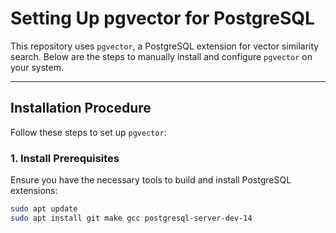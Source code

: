 # Setting Up pgvector for PostgreSQL

This repository uses `pgvector`, a PostgreSQL extension for vector similarity search. Below are the steps to manually install and configure `pgvector` on your system.

---

## Installation Procedure

Follow these steps to set up `pgvector`:

### 1. Install Prerequisites
Ensure you have the necessary tools to build and install PostgreSQL extensions:

```bash
sudo apt update
sudo apt install git make gcc postgresql-server-dev-14
